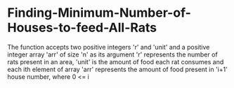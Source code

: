 # Finding-Minimum-Number-of-Houses-to-feed-All-Rats
The function accepts two positive integers 'r' and 'unit' and a positive integer array 'arr' of size 'n' as its argument 'r' represents the number of rats present in an area, 'unit' is the amount of food each rat consumes and each ith element of array 'arr' represents the amount of food present in 'i+1' house number, where 0 &lt;= i
